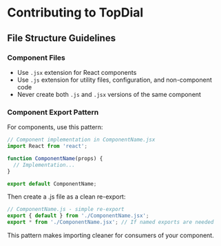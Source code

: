 # Contributing to TopDial

## File Structure Guidelines

### Component Files

- Use `.jsx` extension for React components 
- Use `.js` extension for utility files, configuration, and non-component code
- Never create both `.js` and `.jsx` versions of the same component

### Component Export Pattern

For components, use this pattern:

```jsx
// Component implementation in ComponentName.jsx
import React from 'react';

function ComponentName(props) {
  // Implementation...
}

export default ComponentName;
```

Then create a .js file as a clean re-export:

```js
// ComponentName.js - simple re-export
export { default } from './ComponentName.jsx';
export * from './ComponentName.jsx'; // If named exports are needed
```

This pattern makes importing cleaner for consumers of your component.
